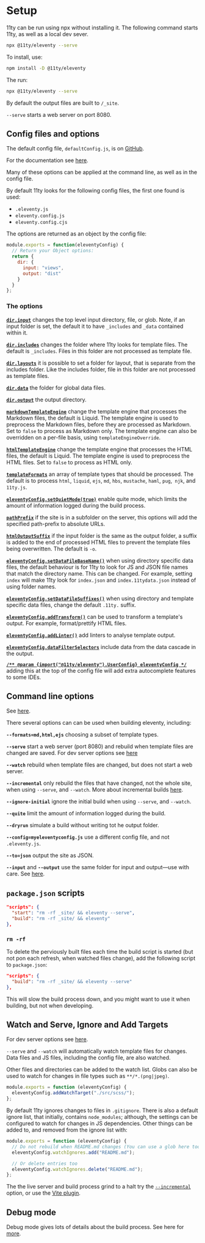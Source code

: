 # Setup

11ty can be run using npx without installing it. The following command starts 11ty, as well as a local dev sever.

```bash
npx @11ty/eleventy --serve
```

To install, use:

```bash
npm install -D @11ty/eleventy
```

The run:

```bash
npx @11ty/eleventy --serve
```

By default the output files are built to `/_site`.

`--serve` starts a web server on port 8080.

## Config files and options

The default config file, `defaultConfig.js`, is on [GitHub](https://github.com/11ty/eleventy/blob/master/src/defaultConfig.js).

For the documentation see [here](https://www.11ty.dev/docs/config/).

Many of these options can be applied at the command line, as well as in the config file.

By default 11ty looks for the following config files, the first one found is used:

- `.eleventy.js`
- `eleventy.config.js`
- `eleventy.config.cjs`

The options are returned as an object by the config file:

```js
module.exports = function(eleventyConfig) {
  // Return your Object options:
  return {
    dir: {
      input: "views",
      output: "dist"
    }
  }
};
```

### The options

**[`dir.input`](https://www.11ty.dev/docs/config/#input-directory)** changes the top level input directory, file, or glob. Note, if an input folder is set, the default it to have `_includes` and `_data` contained within it.

**[`dir.includes`](https://www.11ty.dev/docs/config/#directory-for-includes)** changes the folder where 11ty looks for template files. The default is `_includes`. Files in this folder are not processed as template file.

**[`dir.layouts`](<https://www.11ty.dev/docs/config/#directory-for-layouts-(optional)>)** it is possible to set a folder for layout, that is separate from the includes folder. Like the includes folder, file in this folder are not processed as template files.

**[`dir.data`](https://www.11ty.dev/docs/config/#directory-for-global-data-files)** the folder for global data files.

**[`dir.output`](https://www.11ty.dev/docs/config/#output-directory)** the output directory.

**[`markdownTemplateEngine`](https://www.11ty.dev/docs/config/#default-template-engine-for-markdown-files)** change the template engine that processes the Markdown files, the default is Liquid. The template engine is used to preprocess the Markdown files, before they are processed as Markdown. Set to `false` to process as Markdown only. The template engine can also be overridden on a per-file basis, using `templateEngineOverride`.

**[`htmlTemplateEngine`](https://www.11ty.dev/docs/config/#default-template-engine-for-html-files)** change the template engine that processes the HTML files, the default is Liquid. The template engine is used to preprocess the HTML files. Set to `false` to process as HTML only.

**[`templateFormats`](https://www.11ty.dev/docs/config/#template-formats)** an array of template types that should be processed. The default is to process `html`, `liquid`, `ejs`, `md`, `hbs`, `mustache`, `haml`, `pug`,` njk`, and `11ty.js`.

**[`eleventyConfig.setQuietMode(true)`](https://www.11ty.dev/docs/config/#enable-quiet-mode-to-reduce-console-noise)** enable quite mode, which limits the amount of information logged during the build process.

**[`pathPrefix`](https://www.11ty.dev/docs/config/#deploy-to-a-subdirectory-with-a-path-prefix)** if the site is in a subfolder on the server, this options will add the specified path-prefix to absolute URLs.

**[`htmlOutputSuffix`](https://www.11ty.dev/docs/config/#change-exception-case-suffix-for-html-files)** if the input folder is the same as the output folder, a suffix is added to the end of processed HTML files to prevent the template files being overwritten. The default is `-o`.

**[`eleventyConfig.setDataFileBaseName()`](https://www.11ty.dev/docs/config/#change-base-file-name-for-data-files)** when using directory specific data files, the default behaviour is for 11ty to look for JS and JSON file names that match the directory name. This can be changed. For example, setting `index` will make 11ty look for `index.json` and `index.11tydata.json` instead of using folder names.

**[`eleventyConfig.setDataFileSuffixes()`](https://www.11ty.dev/docs/config/#change-file-suffix-for-data-files)** when using directory and template specific data files, change the default `.11ty.` suffix.

**[`eleventyConfig.addTransform()`](https://www.11ty.dev/docs/config/#transforms)** can be used to transform a template's output. For example, format/prettify HTML files.

**[`eleventyConfig.addLinter()`](https://www.11ty.dev/docs/config/#linters)** add linters to analyse template output.

**[`eleventyConfig.dataFilterSelectors`](https://www.11ty.dev/docs/config/#data-filter-selectors)** include data from the data cascade in the output.

**[`/** @param {import("@11ty/eleventy").UserConfig} eleventyConfig */`](https://www.11ty.dev/docs/config/#type-definitions)** adding this at the top of the config file will add extra autocomplete features to some IDEs.

## Command line options

See [here](https://www.11ty.dev/docs/usage/).

There several options can can be used when building eleventy, including:

**`--formats=md,html,ejs`** choosing a subset of template types.

**`--serve`** start a web server (port 8080) and rebuild when template files are changed are saved. For dev server options see [here](https://www.11ty.dev/docs/dev-server/)

**`--watch`** rebuild when template files are changed, but does not start a web server.

**`--incremental`** only rebuild the files that have changed, not the whole site, when using `--serve`, and `--watch`. More about incremental builds [here](https://www.11ty.dev/docs/usage/incremental/).

**`--ignore-initial`** ignore the initial build when using `--serve`, and `--watch`.

**`--quite`** limit the amount of information logged during the build.

**`--dryrun`** simulate a build without writing tot he output folder.

**`--config=myeleventyconfig.js`** use a different config file, and not `.eleventy.js`.

**`--to=json`** output the site as JSON.

**`--input`** and **`--output`** use the same folder for input and output—use with care. See [here](https://www.11ty.dev/docs/usage/#using-the-same-input-and-output).

## `package.json` scripts

```json
"scripts": {
  "start": "rm -rf _site/ && eleventy --serve",
  "build": "rm -rf _site/ && eleventy"
},
```

### `rm -rf`

To delete the perviously built files each time the build script is started (but not pon each refresh, when watched files change), add the following script to `package.json`:

```json
"scripts": {
  "build": "rm -rf _site/ && eleventy --serve"
},
```

This will slow the build process down, and you might want to use it when building, but not when developing.

## Watch and Serve, Ignore and Add Targets

For dev server options see [here](https://www.11ty.dev/docs/dev-server/).

`--serve` and `--watch` will automatically watch template files for changes. Data files and JS files, including the config file, are also watched.

Other files and directories can be added to the watch list. Globs can also be used to watch for changes in file types such as `**/*.(png|jpeg)`.

```js
module.exports = function (eleventyConfig) {
  eleventyConfig.addWatchTarget("./src/scss/");
};
```

By default 11ty ignores changes to files in `.gitignore`. There is also a default ignore list, that initially, contains `node_modules`; although, the settings can be configured to watch for changes in JS dependencies. Other things can be added to, and removed from the ignore list with:

```js
module.exports = function (eleventyConfig) {
  // Do not rebuild when README.md changes (You can use a glob here too)
  eleventyConfig.watchIgnores.add("README.md");

  // Or delete entries too
  eleventyConfig.watchIgnores.delete("README.md");
};
```

The the live server and build process grind to a halt try the [`--incremental`](https://www.11ty.dev/docs/usage/incremental/) option, or use the [Vite plugin](https://www.11ty.dev/docs/server-vite/).

## Debug mode

Debug mode gives lots of details about the build process. See here for [more](https://www.11ty.dev/docs/debugging/).
